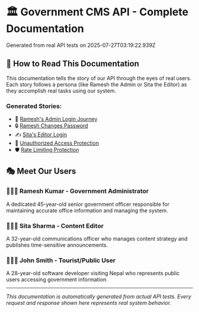 # 🏛️ Government CMS API - Complete Documentation

Generated from real API tests on 2025-07-27T03:19:22.939Z

## 📖 How to Read This Documentation

This documentation tells the story of our API through the eyes of real users. Each story follows a persona (like Ramesh the Admin or Sita the Editor) as they accomplish real tasks using our system.

### Generated Stories:
- 📝 [Ramesh's Admin Login Journey](./ramesh-admin-login.md)
- 🔒 [Ramesh Changes Password](./ramesh-password-change.md) 
- ✍️ [Sita's Editor Login](./sita-editor-login.md)
- 🚨 [Unauthorized Access Protection](./unauthorized-access-protection.md)
- 🛡️ [Rate Limiting Protection](./rate-limiting-protection.md)

## 🎭 Meet Our Users

### 👨🏽‍💼 Ramesh Kumar - Government Administrator
A dedicated 45-year-old senior government officer responsible for maintaining accurate office information and managing the system.

### 👩🏽‍💻 Sita Sharma - Content Editor  
A 32-year-old communications officer who manages content strategy and publishes time-sensitive announcements.

### 🧑🏼‍💻 John Smith - Tourist/Public User
A 28-year-old software developer visiting Nepal who represents public users accessing government information.

---

*This documentation is automatically generated from actual API tests. Every request and response shown here represents real system behavior.*